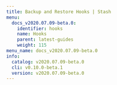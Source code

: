 ```yaml
---
title: Backup and Restore Hooks | Stash
menu:
  docs_v2020.07.09-beta.0:
    identifier: hooks
    name: Hooks
    parent: latest-guides
    weight: 115
menu_name: docs_v2020.07.09-beta.0
info:
  catalog: v2020.07.09-beta.0
  cli: v0.10.0-beta.1
  version: v2020.07.09-beta.0
---
```


